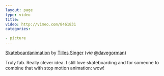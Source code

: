 ```yaml
---
layout: page
type: video
title: 
video: http://vimeo.com/8461831
categories: 

- picture
---
```

[Skateboardanimation](http://vimeo.com/8461831) by [Tilles Singer](http://vimeo.com/singer) (_via_ [@davegorman](http://twitter.com/DaveGorman/status/11813047050))

Truly fab. Really clever idea. I still love skateboarding and for someone to combine that with stop motion animation: wow!
